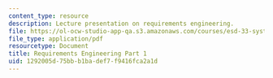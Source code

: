 ```yaml
---
content_type: resource
description: Lecture presentation on requirements engineering.
file: https://ol-ocw-studio-app-qa.s3.amazonaws.com/courses/esd-33-systems-engineering-summer-2010/1292005d75bbb1badef7f9416fca2a1d_MITESD_33SUM10_lec04a.pdf
file_type: application/pdf
resourcetype: Document
title: Requirements Engineering Part 1
uid: 1292005d-75bb-b1ba-def7-f9416fca2a1d
---
```

